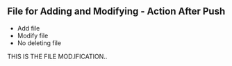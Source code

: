 ## File for Adding and Modifying - Action After Push
- Add file
- Modify file
- No deleting file

THIS IS THE FILE MOD.IFICATION..

